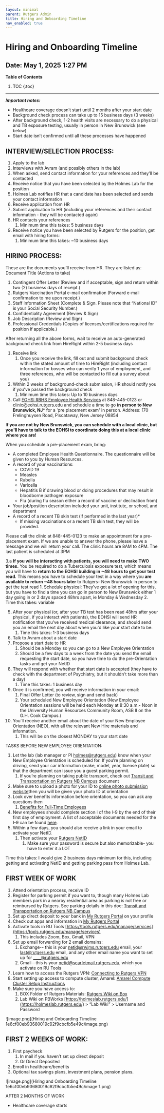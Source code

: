 ```yaml
---
layout: minimal
parent: Rutgers Admin
title: Hiring and Onboarding Timeline
nav_enabled: true
---
```


# Hiring and Onboarding Timeline
Date: May 1, 2025 1:27 PM
---
**Table of Contents**
1. TOC
{:toc}
---



***Important notes:***

- Healthcare coverage doesn’t start until 2 months after your start date
- Background check process can take up to 15 business days (3 weeks)
- After background check, 1-2 health visits are necessary to do a physical and TB exposure testing, usually in person in New Brunswick (see below)
- Start date isn’t confirmed until all these processes have happened

## INTERVIEW/SELECTION PROCESS:

1. Apply to the lab
2. Interviews with Avram (and possibly others in the lab)
3. When asked, send contact information for your references and they'll be contacted
4. Receive notice that you have been selected by the Holmes Lab for the position
5. Holmes Lab notifies HR that a candidate has been selected and sends your contact information
6. Receive application from HR
7. Submit application to HR (including your references and their contact information - they will be contacted again)
8. HR contacts your references
    1. Minimum time this takes: 5 business days
9. Receive notice you have been selected by Rutgers for the position, get email with hiring forms:
    1. Minimum time this takes: ~10 business days

## HIRING PROCESS:

These are the documents you’ll receive from HR. They are listed as: Document Title (Actions to take)

1.  Contingent Offer Letter (Review and if acceptable, sign and return within two (2) business days of receipt.)
2. Rutgers Vaccination Portal e-mail confirmation (Forward e-mail confirmation to me upon receipt.)
3. Staff Information Sheet (Complete & Sign. Please note that “National ID” is your Social Security Number.)
4.  Confidentiality Agreement (Review & Sign) 
5. Job Description (Review and Sign)
6. Professional Credentials (Copies of licenses/certifications required for position if applicable.)
    
    

After returning all the above forms, wait to receive an auto-generated background check link from HireRight within 2-5 business days

1. Receive link
    1. Once you receive the link, fill out and submit background check within the stated amount of time to HireRight (including contact information for bosses who can verify 1 year of employment, and three references, who will be contacted to fill out a survey about you)
2. Within 2 weeks of background-check submission, HR should notify you if you've passed the background check
    1. Minimum time this takes: Up to 10 business days
3. Call [EOHSI RBHS Employee Health Services](https://eohsi.rutgers.edu/clinic2021/) at 848-445-0123 or clinic@eohsi.rutgers.edu and schedule a time to go **in person to New Brunswick, NJ*** for a 'pre placement exam' in person.
    Address: 170 Frelinghuysen Road, Piscataway, New Jersey 08854

**If you are not by New Brunswick, you can schedule with a local clinic, but you'll have to talk to the EOHSI to coordinate doing this at a local clinic where you are!** 

When you schedule a pre-placement exam, bring:
- A completed Employee Health Questionnaire. The questionnaire will be given to
you by Human Resources.
- A record of your vaccinations:
    - COVID 19
    - Measles
    - Rubella
    - Varicella
    - Hepatitis B if drawing blood or doing procedures that may result in
    bloodborne pathogen exposure
    - Flu (during flu season either a record of vaccine or declination from)
- Your job/position description included your unit, institute, or school, and
department
- A record of a recent TB skin test (if performed in the last year)*
    - If missing vaccinations or a recent TB skin test, they will be provided.
    
Please call the clinic at 848-445-0123 to make an appointment for a pre-placement exam. If we
are unable to answer the phone, please leave a message and we will return your call.
The clinic hours are 8AM to 4PM. The last patient is scheduled at 3PM
    
    
    
3.a **If you will be interacting with patients, you will need to make TWO times.** You be required to do a Tuberculosis exposure test, which means you will have to **return to the EOHSI building in ~48 hours to get your test read.** This means you have to schedule your test in a way where you **are available to return ~48 hours later** to Rutgers- New Brunswick in person to get the test read
    1. Schedule physical: They’ve got a lot of opening for this, but you have to find a time you can go in person to New Brunswick either 1 day going in or 2 days spaced 48hrs apart, ie Monday & Wednesday
    2. Time this takes: variable

5. After your physical (or, after your TB test has been read 48hrs after your physical, if you interact with patients), the EOHSI will send HR notification that you've received medical clearance, and should send you an email the next day about when you'd like your start date to be.
    1. Time this takes: 1-3 business days
6. Talk to Avram about a start date
7. Propose a start date to HR
    1. Should be a Monday so you can go to a New Employee Orientation
    2. Should be a few days to a week from the date you send the email requesting the start date, so you have time to do the pre-Orientation tasks and get your NetID
8. They will respond with whether that start date is accepted (they have to check with the department of Psychiatry, but it shouldn't take more than a day)
    1. Time this takes: 1 business day
9. Once it is confirmed, you will receive information in your email:
    1. Final Offer Letter (to review, sign and send back)
    2. Your scheduled New Employee Orientation (New Employee Orientation sessions will be held each Monday at 8:30 a.m.- Noon in the University Human Resources Community Room, ASB II on the G.H. Cook Campus.)
10. You'll receive another email about the date of your New Employee Orientation (NEO), with all the relevant New Hire materials and information.
    1. This will be on the closest MONDAY to your start date

TASKS BEFORE NEW EMPLOYEE ORIENTATION:

1. Let the lab (lab manager or PI [holmes@rutgers.edu](mailto:avram.holmes@rutgers.edu)) know when your New Employee Orientation is scheduled for. If you’re planning on driving, send your car information (make, model, year, license plate) so that the department can issue you a guest parking permit.
    1. If you’re planning on taking public transport, check out [Transit and Transportation on Rutgers NB Campus](https://rutgers.box.com/s/oubs9ulm23qwxuy85ahbe2yvcz7fn46c) document
2. Make sure to upload a photo for your ID to [online photo submission website](https://ipo.rutgers.edu/publicsafety/iam/online-photo-submission)then you will be given your photo ID at orientation
3. Look over benefits information before orientation, so you can ask any questions then
    1. [Benefits for Full-Time Employees](https://uhr.rutgers.edu/benefits/enrolling-benefits-full-time-employees)
4. New employees should complete section I of the I-9 by the end of their first day of employment. A list of acceptable documents needed for the I-9 can be found [here](https://uhr.rutgers.edu/docs/acceptable-documents).
5. Within a few days, you should also receive a link in your email to activate your NetID.
    1. Then activate your [Rutgers NetID](http://netid.rutgers.edu/)
        1. Make sure your password is secure but also memorizable- you have to enter it a LOT

Time this takes: I would give 2 business days minimum for this, including getting and activating NetID and getting parking pass from Holmes Lab.

## FIRST WEEK OF WORK

1. Attend orientation process, receive ID
2. Register for parking permit if you want to, though many Holmes Lab members park in a nearby residential area as parking is not free or reimbursed by Rutgers. See parking details in this doc: [Transit and Transportation on Rutgers NB Campus](https://rutgers.box.com/s/oubs9ulm23qwxuy85ahbe2yvcz7fn46c)
3. Set up direct deposit to your bank in [My Rutgers Portal](https://my.rutgers.edu/portal/render.userLayoutRootNode.uP?uP_root=root&uP_sparam=activeTab&activeTab=2) on your profile
4. Check out apps and information in [My Rutgers Portal](https://my.rutgers.edu/portal/render.userLayoutRootNode.uP?uP_root=root&uP_sparam=activeTab&activeTab=2)
5. Activate tools in RU Tools [https://tools.rutgers.edu/manage/services](https://tools.rutgers.edu/manage/services)
    1. This includes Zoom, Box, Gmail, VPN
6. Set up email forwarding for 2 email domains:
    1. Exchange-- this is your [netid@rwjms.rutgers.edu](mailto:netid@rwjms.rutgers.edu) email, your [last@rutgers.edu](mailto:first.last@rutgers.edu) email, and any other email name you want to set up for [____@rutgers.edu](mailto:____@rutgers.edu)
    2. Gmail—this is your [netid@scarletmail.rutgers.edu](mailto:netid@scarletmail.rutgers.edu), which you activate on RU Tools
7. Learn how to access the Rutgers VPN: [Connecting to Rutgers VPN](https://rutgers.box.com/s/khcapgqy8po59iibiizrpzuhzfq1rr70)
8. Start setting up access to compute cluster, Amarel: [Amarel Compute Cluster Setup Instructions](https://rutgers.box.com/s/yq0flxz364tb9vnyriemgbbt160fimjg)
9. Make sure you have access to:
    1. BOX Folder of Rutgers Materials: [Rutgers Wiki on Box](https://rutgers.box.com/s/y27w3g4wfbjads691ewq7o83830rs082)
    2. Lab Wiki on PBWorks [https://holmeslab.rutgers.edu/](https://holmeslab.rutgers.edu/) > “Lab Wiki” > Username and Password

![image.png](Hiring and Onboarding Timeline 1e6cf00eb93680019c92f9cbcfb5e49c/image.png)

## FIRST 2 WEEKS OF WORK:

1. First paycheck
    1. In mail if you haven’t set up direct deposit
    2. Or Direct Deposited
2. Enroll in healthcare/benefits
3. Optional tax savings plans, investment plans, pension plans.

![image.png](Hiring and Onboarding Timeline 1e6cf00eb93680019c92f9cbcfb5e49c/image 1.png)

AFTER 2 MONTHS OF WORK

- Healthcare coverage starts